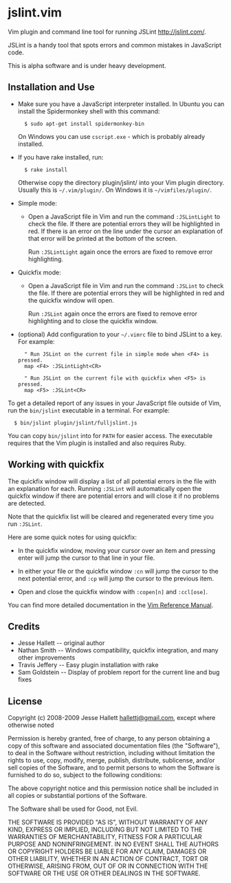 jslint.vim
=============

Vim plugin and command line tool for running JSLint <http://jslint.com/>.

JSLint is a handy tool that spots errors and common mistakes in
JavaScript code.

This is alpha software and is under heavy development.


Installation and Use
-----------------------

- Make sure you have a JavaScript interpreter installed. In Ubuntu you can
  install the Spidermonkey shell with this command:

        $ sudo apt-get install spidermonkey-bin

  On Windows you can use `cscript.exe` - which is probably already installed.

- If you have rake installed, run:

        $ rake install

  Otherwise copy the directory plugin/jslint/ into your Vim plugin directory.
  Usually this is `~/.vim/plugin/`. On Windows it is `~/vimfiles/plugin/`.

- Simple mode:

    *   Open a JavaScript file in Vim and run the command `:JSLintLight` to
        check the file. If there are potential errors they will be highlighted
        in red.  If there is an error on the line under the cursor an
        explanation of that error will be printed at the bottom of the screen.

        Run `:JSLintLight` again once the errors are fixed to remove error
        highlighting.

- Quickfix mode:

    *   Open a JavaScript file in Vim and run the command `:JSLint` to check
        the file. If there are potential errors they will be highlighted in red
        and the quickfix window will open.

        Run `:JSLint` again once the errors are fixed to remove error
        highlighting and to close the quickfix window.

- (optional) Add configuration to your `~/.vimrc` file to bind JSLint to a key.
  For example:

        " Run JSLint on the current file in simple mode when <F4> is pressed.
        map <F4> :JSLintLight<CR>

        " Run JSLint on the current file with quickfix when <F5> is pressed.
        map <F5> :JSLint<CR>

To get a detailed report of any issues in your JavaScript file outside of Vim,
run the `bin/jslint` executable in a terminal. For example:

      $ bin/jslint plugin/jslint/fulljslint.js

You can copy `bin/jslint` into for `PATH` for easier access. The executable
requires that the Vim plugin is installed and also requires Ruby.


Working with quickfix
-----------------------

The quickfix window will display a list of all potential errors in the file
with an explanation for each. Running `:JSLint` will automatically open the
quickfix window if there are potential errors and will close it if no problems
are detected.

Note that the quickfix list will be cleared and regenerated every time you run
`:JSLint`.

Here are some quick notes for using quickfix:

- In the quickfix window, moving your cursor over an item and pressing enter
  will jump the cursor to that line in your file.

- In either your file or the quickfix window `:cn` will jump the cursor to the
  next potential error, and `:cp` will jump the cursor to the previous item.

- Open and close the quickfix window with `:copen[n]` and `:ccl[ose]`.

You can find more detailed documentation in the [Vim Reference Manual][quickfix
manual].

[quickfix manual]: http://www.vim.org/htmldoc/quickfix.html


Credits
---------

- Jesse Hallett -- original author
- Nathan Smith -- Windows compatibility, quickfix integration, and many other improvements
- Travis Jeffery -- Easy plugin installation with rake
- Sam Goldstein -- Display of problem report for the current line and bug fixes


License
---------

Copyright (c) 2008-2009 Jesse Hallett <hallettj@gmail.com>, except where
otherwise noted

Permission is hereby granted, free of charge, to any person obtaining a copy of
this software and associated documentation files (the "Software"), to deal in
the Software without restriction, including without limitation the rights to
use, copy, modify, merge, publish, distribute, sublicense, and/or sell copies
of the Software, and to permit persons to whom the Software is furnished to do
so, subject to the following conditions:

The above copyright notice and this permission notice shall be included in all
copies or substantial portions of the Software.

The Software shall be used for Good, not Evil.

THE SOFTWARE IS PROVIDED "AS IS", WITHOUT WARRANTY OF ANY KIND, EXPRESS OR
IMPLIED, INCLUDING BUT NOT LIMITED TO THE WARRANTIES OF MERCHANTABILITY,
FITNESS FOR A PARTICULAR PURPOSE AND NONINFRINGEMENT. IN NO EVENT SHALL THE
AUTHORS OR COPYRIGHT HOLDERS BE LIABLE FOR ANY CLAIM, DAMAGES OR OTHER
LIABILITY, WHETHER IN AN ACTION OF CONTRACT, TORT OR OTHERWISE, ARISING FROM,
OUT OF OR IN CONNECTION WITH THE SOFTWARE OR THE USE OR OTHER DEALINGS IN THE
SOFTWARE.
